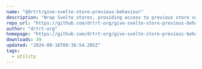 ```yaml
---
name: "@drtrt/give-svelte-store-previous-behaviour"
description: "Wrap Svelte stores, providing access to previous store values."
repo_url: "https://github.com/drtrt-org/give-svelte-store-previous-behaviour"
author: "drtrt-org"
homepage: "https://github.com/drtrt-org/give-svelte-store-previous-behaviour#readme"
downloads: 39
updated: "2024-09-16T09:36:54.285Z"
tags: 
  - utility
---
```

